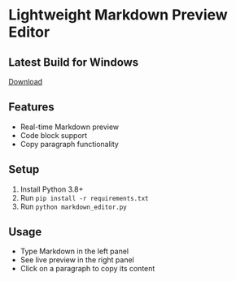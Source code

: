# Lightweight Markdown Preview Editor

## Latest Build for Windows
[Download]()



## Features
- Real-time Markdown preview
- Code block support
- Copy paragraph functionality

## Setup
1. Install Python 3.8+
2. Run `pip install -r requirements.txt`
3. Run `python markdown_editor.py`

## Usage
- Type Markdown in the left panel
- See live preview in the right panel
- Click on a paragraph to copy its content
